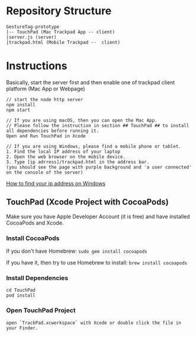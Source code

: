 # Repository Structure
```
GestureTag-prototype
|-- TouchPad (Mac Trackpad App -- client)
|server.js (server)
|trackpad.html (Mobile Trackpad --  client)
```

# Instructions
Basically, start the server first and then enable one of trackpad client platform (Mac App or Webpage)
```
// start the node http server
npm install
npm start

// If you are using macOS, then you can open the Mac App.
// Please follow the instruction in section ## TouchPad ## to install all dependencies before running it.  
Open and Run TouchPad in Xcode

// If you are using Windows, please find a mobile phone or tablet.
1. Find the local IP address of your laptop
2. Open the web browser on the mobile device.
3. Type [ip adrress]/trackpad.html in the address bar.
(you should see the page with purple background and 'a user connected' on the console of the server)
```
[How to find your ip address on Windows](https://www.digitalcitizen.life/find-ip-address-windows)
## TouchPad (Xcode Project with CocoaPods)
Make sure you have Apple Developer Account (it is free) and have installed CocoaPods and Xcode.

### Install CocoaPods
If you don't have Homebrew:
`sudo gem install cocoapods`

If you have it, then try to use Homebrew to install:
``brew install cocoapods``

### Install Dependencies
```
cd TouchPad
pod install
```

### Open TouchPad Project
```
open `TrackPad.xcworkspace` with Xcode or double click the file in your Finder.
```
